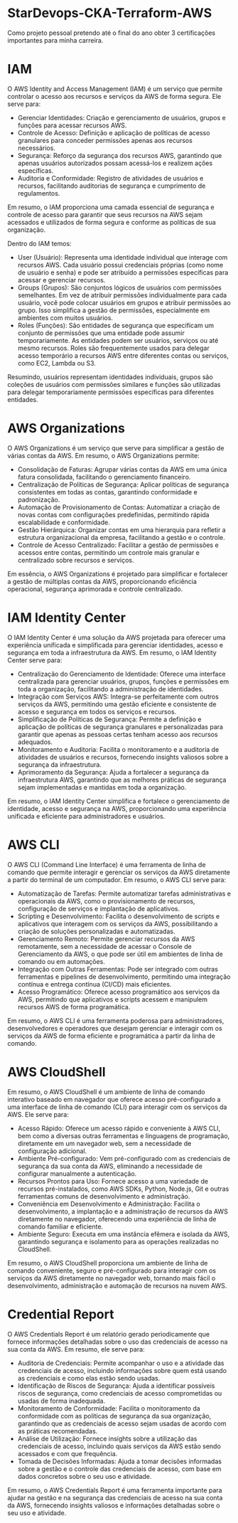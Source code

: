 # StarDevops-CKA-Terraform-AWS
Como projeto pessoal pretendo até o final do ano obter 3 certificações importantes para minha carreira.


# IAM

O AWS Identity and Access Management (IAM) é um serviço que permite controlar o acesso aos recursos e serviços da AWS de forma segura. Ele serve para:

- Gerenciar Identidades: Criação e gerenciamento de usuários, grupos e funções para acessar recursos AWS.
- Controle de Acesso: Definição e aplicação de políticas de acesso granulares para conceder permissões apenas aos recursos necessários.
- Segurança: Reforço da segurança dos recursos AWS, garantindo que apenas usuários autorizados possam acessá-los e realizem ações específicas.
- Auditoria e Conformidade: Registro de atividades de usuários e recursos, facilitando auditorias de segurança e cumprimento de regulamentos.

Em resumo, o IAM proporciona uma camada essencial de segurança e controle de acesso para garantir que seus recursos na AWS sejam acessados e utilizados de forma segura e conforme as políticas de sua organização.

Dentro do IAM temos:

- User (Usuário): Representa uma identidade individual que interage com recursos AWS. Cada usuário possui credenciais próprias (como nome de usuário e senha) e pode ser atribuído a permissões específicas para acessar e gerenciar recursos.
- Groups (Grupos): São conjuntos lógicos de usuários com permissões semelhantes. Em vez de atribuir permissões individualmente para cada usuário, você pode colocar usuários em grupos e atribuir permissões ao grupo. Isso simplifica a gestão de permissões, especialmente em ambientes com muitos usuários.
- Roles (Funções): São entidades de segurança que especificam um conjunto de permissões que uma entidade pode assumir temporariamente. As entidades podem ser usuários, serviços ou até mesmo recursos. Roles são frequentemente usados para delegar acesso temporário a recursos AWS entre diferentes contas ou serviços, como EC2, Lambda ou S3.

Resumindo, usuários representam identidades individuais, grupos são coleções de usuários com permissões similares e funções são utilizadas para delegar temporariamente permissões específicas para diferentes entidades.

# AWS Organizations


O AWS Organizations é um serviço que serve para simplificar a gestão de várias contas da AWS. Em resumo, o AWS Organizations permite:

- Consolidação de Faturas: Agrupar várias contas da AWS em uma única fatura consolidada, facilitando o gerenciamento financeiro.
- Centralização de Políticas de Segurança: Aplicar políticas de segurança consistentes em todas as contas, garantindo conformidade e padronização.
- Automação de Provisionamento de Contas: Automatizar a criação de novas contas com configurações predefinidas, permitindo rápida escalabilidade e conformidade.
- Gestão Hierárquica: Organizar contas em uma hierarquia para refletir a estrutura organizacional da empresa, facilitando a gestão e o controle.
- Controle de Acesso Centralizado: Facilitar a gestão de permissões e acessos entre contas, permitindo um controle mais granular e centralizado sobre recursos e serviços.

Em essência, o AWS Organizations é projetado para simplificar e fortalecer a gestão de múltiplas contas da AWS, proporcionando eficiência operacional, segurança aprimorada e controle centralizado.

# IAM Identity Center

O IAM Identity Center é uma solução da AWS projetada para oferecer uma experiência unificada e simplificada para gerenciar identidades, acesso e segurança em toda a infraestrutura da AWS. Em resumo, o IAM Identity Center serve para:

- Centralização do Gerenciamento de Identidade: Oferece uma interface centralizada para gerenciar usuários, grupos, funções e permissões em toda a organização, facilitando a administração de identidades.
- Integração com Serviços AWS: Integra-se perfeitamente com outros serviços da AWS, permitindo uma gestão eficiente e consistente de acesso e segurança em todos os serviços e recursos.
- Simplificação de Políticas de Segurança: Permite a definição e aplicação de políticas de segurança granulares e personalizadas para garantir que apenas as pessoas certas tenham acesso aos recursos adequados.
- Monitoramento e Auditoria: Facilita o monitoramento e a auditoria de atividades de usuários e recursos, fornecendo insights valiosos sobre a segurança da infraestrutura.
- Aprimoramento da Segurança: Ajuda a fortalecer a segurança da infraestrutura AWS, garantindo que as melhores práticas de segurança sejam implementadas e mantidas em toda a organização.

Em resumo, o IAM Identity Center simplifica e fortalece o gerenciamento de identidade, acesso e segurança na AWS, proporcionando uma experiência unificada e eficiente para administradores e usuários.

# AWS CLI
O AWS CLI (Command Line Interface) é uma ferramenta de linha de comando que permite interagir e gerenciar os serviços da AWS diretamente a partir do terminal de um computador. Em resumo, o AWS CLI serve para:

- Automatização de Tarefas: Permite automatizar tarefas administrativas e operacionais da AWS, como o provisionamento de recursos, configuração de serviços e implantação de aplicativos.
- Scripting e Desenvolvimento: Facilita o desenvolvimento de scripts e aplicativos que interagem com os serviços da AWS, possibilitando a criação de soluções personalizadas e automatizadas.
- Gerenciamento Remoto: Permite gerenciar recursos da AWS remotamente, sem a necessidade de acessar o Console de Gerenciamento da AWS, o que pode ser útil em ambientes de linha de comando ou em automações.
- Integração com Outras Ferramentas: Pode ser integrado com outras ferramentas e pipelines de desenvolvimento, permitindo uma integração contínua e entrega contínua (CI/CD) mais eficientes.
- Acesso Programático: Oferece acesso programático aos serviços da AWS, permitindo que aplicativos e scripts acessem e manipulem recursos AWS de forma programática.

Em resumo, o AWS CLI é uma ferramenta poderosa para administradores, desenvolvedores e operadores que desejam gerenciar e interagir com os serviços da AWS de forma eficiente e programática a partir da linha de comando.

# AWS CloudShell

Em resumo, o AWS CloudShell é um ambiente de linha de comando interativo baseado em navegador que oferece acesso pré-configurado a uma interface de linha de comando (CLI) para interagir com os serviços da AWS. Ele serve para:

- Acesso Rápido: Oferece um acesso rápido e conveniente à AWS CLI, bem como a diversas outras ferramentas e linguagens de programação, diretamente em um navegador web, sem a necessidade de configuração adicional.
- Ambiente Pré-configurado: Vem pré-configurado com as credenciais de segurança da sua conta da AWS, eliminando a necessidade de configurar manualmente a autenticação.
- Recursos Prontos para Uso: Fornece acesso a uma variedade de recursos pré-instalados, como AWS SDKs, Python, Node.js, Git e outras ferramentas comuns de desenvolvimento e administração.
- Conveniência em Desenvolvimento e Administração: Facilita o desenvolvimento, a implantação e a administração de recursos da AWS diretamente no navegador, oferecendo uma experiência de linha de comando familiar e eficiente.
- Ambiente Seguro: Executa em uma instância efêmera e isolada da AWS, garantindo segurança e isolamento para as operações realizadas no CloudShell.

Em resumo, o AWS CloudShell proporciona um ambiente de linha de comando conveniente, seguro e pré-configurado para interagir com os serviços da AWS diretamente no navegador web, tornando mais fácil o desenvolvimento, administração e automação de recursos na nuvem AWS.

# Credential Report

O AWS Credentials Report é um relatório gerado periodicamente que fornece informações detalhadas sobre o uso das credenciais de acesso na sua conta da AWS. Em resumo, ele serve para:

- Auditoria de Credenciais: Permite acompanhar o uso e a atividade das credenciais de acesso, incluindo informações sobre quem está usando as credenciais e como elas estão sendo usadas.
- Identificação de Riscos de Segurança: Ajuda a identificar possíveis riscos de segurança, como credenciais de acesso comprometidas ou usadas de forma inadequada.
- Monitoramento de Conformidade: Facilita o monitoramento da conformidade com as políticas de segurança da sua organização, garantindo que as credenciais de acesso sejam usadas de acordo com as práticas recomendadas.
- Análise de Utilização: Fornece insights sobre a utilização das credenciais de acesso, incluindo quais serviços da AWS estão sendo acessados e com que frequência.
- Tomada de Decisões Informadas: Ajuda a tomar decisões informadas sobre a gestão e o controle das credenciais de acesso, com base em dados concretos sobre o seu uso e atividade.

Em resumo, o AWS Credentials Report é uma ferramenta importante para ajudar na gestão e na segurança das credenciais de acesso na sua conta da AWS, fornecendo insights valiosos e informações detalhadas sobre o seu uso e atividade.